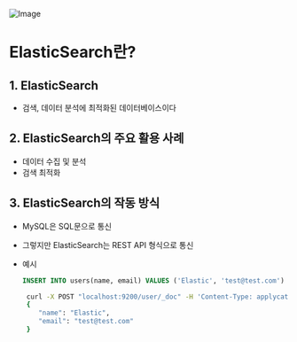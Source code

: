 ![Image](https://github.com/user-attachments/assets/c4318983-db7b-4768-a789-7c33a3fbf220)

# ElasticSearch란?

## 1. ElasticSearch
- 검색, 데이터 분석에 최적화된 데이터베이스이다

## 2. ElasticSearch의 주요 활용 사례
- 데이터 수집 및 분석
- 검색 최적화

## 3. ElasticSearch의  작동 방식
- MySQL은 SQL문으로 통신
- 그렇지만 ElasticSearch는 REST API 형식으로 통신
- 예시

    ```sql
    INSERT INTO users(name, email) VALUES ('Elastic', 'test@test.com')
    ```

    ```bash
     curl -X POST "localhost:9200/user/_doc" -H 'Content-Type: applycation/json' -
     {
        "name": "Elastic",
        "email": "test@test.com"
     }
    ```